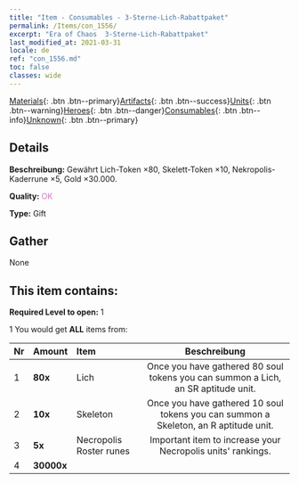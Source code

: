 ```yaml
---
title: "Item - Consumables - 3-Sterne-Lich-Rabattpaket"
permalink: /Items/con_1556/
excerpt: "Era of Chaos  3-Sterne-Lich-Rabattpaket"
last_modified_at: 2021-03-31
locale: de
ref: "con_1556.md"
toc: false
classes: wide
---
```

 [Materials](/de/Items/){: .btn .btn--primary}[Artifacts](/de/Items/Artifacts/){: .btn .btn--success}[Units](/de/Items/Units/){: .btn .btn--warning}[Heroes](/de/Items/Heroes/){: .btn .btn--danger}[Consumables](/de/Items/Consumables/){: .btn .btn--info}[Unknown](/de/Items/Unknown/){: .btn .btn--primary}

## Details
 **Beschreibung:** Gewährt Lich-Token ×80, Skelett-Token ×10, Nekropolis-Kaderrune ×5, Gold ×30.000.

 **Quality:** <span style="color: #DA70D6">OK</span>

 **Type:** Gift

## Gather

  None

## This item contains:

 **Required Level to open:** 1

 1 You would get **ALL** items  from:

  | Nr | Amount |     Item    | Beschreibung |
  |:---|:-------|:------------|:-----------:|
  | 1 |  **80x** | Lich | Once you have gathered 80 soul tokens you can summon a Lich, an SR aptitude unit.  | 
  | 2 |  **10x** | Skeleton | Once you have gathered 10 soul tokens you can summon a Skeleton, an R aptitude unit.  | 
  | 3 |  **5x** | Necropolis Roster runes | Important item to increase your Necropolis units' rankings.  | 
  | 4 |  **30000x** | <i class="fas fa-coins"/> |  | 
